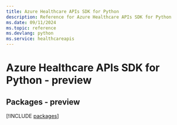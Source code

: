 ```yaml
---
title: Azure Healthcare APIs SDK for Python
description: Reference for Azure Healthcare APIs SDK for Python
ms.date: 09/11/2024
ms.topic: reference
ms.devlang: python
ms.service: healthcareapis
---
```

# Azure Healthcare APIs SDK for Python - preview
## Packages - preview
[!INCLUDE [packages](healthcare-apis-index.md)]